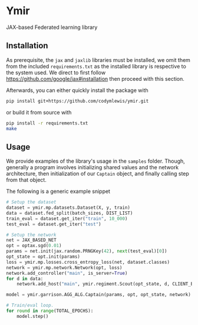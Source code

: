 # Ymir

JAX-based Federated learning library

## Installation

As prerequisite, the `jax` and `jaxlib` libraries must be installed, we omit them from the
included `requirements.txt` as the installed library is respective to the system used. We direct
to first follow https://github.com/google/jax#installation then proceed with this section.

Afterwards, you can either quickly install the package with
```sh
pip install git+https://github.com/codymlewis/ymir.git
```
or build it from source with
```sh
pip install -r requirements.txt
make
```

## Usage

We provide examples of the library's usage in the `samples` folder. Though, generally
a program involves initializing shared values and the network architecture, then initialization
of our `Captain` object, and finally calling step from that object.

The following is a generic example snippet
```python
# Setup the dataset
dataset = ymir.mp.datasets.Dataset(X, y, train)
data = dataset.fed_split(batch_sizes, DIST_LIST)
train_eval = dataset.get_iter("train", 10_000)
test_eval = dataset.get_iter("test")

# Setup the network
net = JAX_BASED_NET
opt = optax.sgd(0.01)
params = net.init(jax.random.PRNGKey(42), next(test_eval)[0])
opt_state = opt.init(params)
loss = ymir.mp.losses.cross_entropy_loss(net, dataset.classes)
network = ymir.mp.network.Network(opt, loss)
network.add_controller("main", is_server=True)
for d in data:
    network.add_host("main", ymir.regiment.Scout(opt_state, d, CLIENT_EPOCHS))

model = ymir.garrison.AGG_ALG.Captain(params, opt, opt_state, network)

# Train/eval loop.
for round in range(TOTAL_EPOCHS):
    model.step()
```
